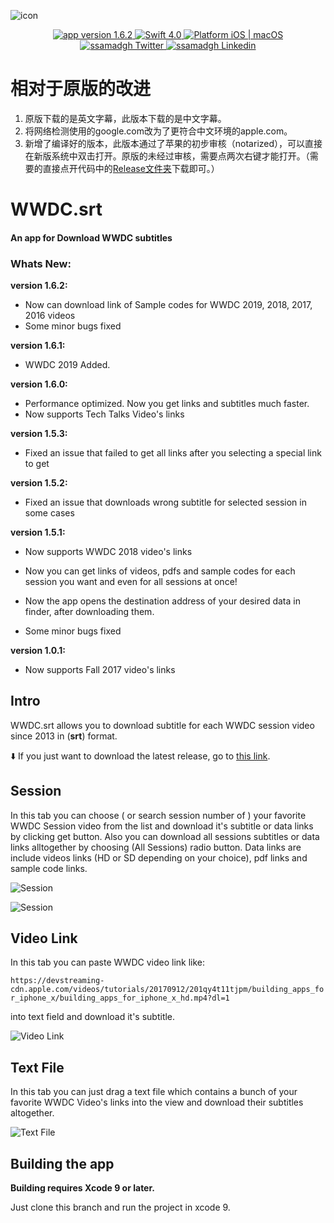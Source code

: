   ![icon](./WWDCSubGetter/Assets.xcassets/AppIcon.appiconset/Icon_256x256.png)
  
<p align="center">
    <a href="https://github.com/ssamadgh/WWDCsrt/releases" target="_blank">
	    <img src="https://img.shields.io/badge/Version-1.6.2-brightgreen.svg?style=flat" alt="app version 1.6.2">
    </a>
    <a href="https://developer.apple.com/swift/" target="_blank">
	    <img src="https://img.shields.io/badge/Swift-4.0-orange.svg?style=flat" alt="Swift 4.0">
    </a>
    <a href="https://developer.apple.com/swift/" target="_blank">
        <img src="https://img.shields.io/badge/platform-macOS-lightgrey.svg?style=flat" alt="Platform iOS | macOS">
</a>
    <a href="https://twitter.com/ssamadgh" target="_blank">
        <img src="https://img.shields.io/badge/Twitter-@ssamadgh-blue.svg?style=flat" alt="ssamadgh Twitter">
    </a>
    </a>
    <a href="https://www.linkedin.com/in/ssamadgh" target="_blank">
        <img src="https://img.shields.io/badge/Linkedin-ssamadgh-blue.svg?style=flat" alt="ssamadgh Linkedin">
    </a>
</p>

</p>

# 相对于原版的改进
1. 原版下载的是英文字幕，此版本下载的是中文字幕。
2. 将网络检测使用的google.com改为了更符合中文环境的apple.com。
3. 新增了编译好的版本，此版本通过了苹果的初步审核（notarized），可以直接在新版系统中双击打开。原版的未经过审核，需要点两次右键才能打开。（需要的直接点开代码中的[Release文件夹](https://github.com/owenzhao/WWDCsrt/tree/master/Releases)下载即可。）

# WWDC.srt
#### An app for Download WWDC subtitles

### Whats New: 

**version 1.6.2:**

- Now can download link of Sample codes for WWDC 2019, 2018, 2017, 2016 videos
- Some minor bugs fixed

**version 1.6.1:**

- WWDC 2019 Added.

**version 1.6.0:**

- Performance optimized. Now you get links and subtitles much faster.
- Now supports Tech Talks Video's links

**version 1.5.3:**

- Fixed  an issue that failed to get all links after you selecting a special link to get

**version 1.5.2:**

- Fixed  an issue that downloads wrong subtitle for selected session in some cases

**version 1.5.1:**

- Now supports WWDC 2018 video's links

	
- Now you can get links of videos, pdfs and sample codes for each session you want and even for all sessions at once!

- Now the app opens the destination address of your desired data in finder, after downloading them.

- Some minor bugs fixed


**version 1.0.1:**
	
- Now supports Fall 2017 video's links

## Intro
WWDC.srt allows you to download subtitle for each WWDC session video since 2013 in (**srt**) format.

⬇️ If you just want to download the latest release, go to [this link](./Releases/WWDC.srt.zip).

## Session

In this tab you can choose ( or search session number of ) your favorite WWDC Session video from the list and download it's subtitle or data links by clicking get button. Also you can download all sessions subtitles or data links alltogether by choosing (All Sessions) radio button.
Data links are include videos links (HD or SD depending on your choice), pdf links and sample code links.

![Session](./ScreenShots/Session01.png)


![Session](./ScreenShots/Session02.png)


## Video Link

In this tab you can paste WWDC video link like:

 ` https://devstreaming-cdn.apple.com/videos/tutorials/20170912/201qy4t11tjpm/building_apps_for_iphone_x/building_apps_for_iphone_x_hd.mp4?dl=1 `
 
  into text field and download it's subtitle.
  
  ![Video Link](./ScreenShots/VideoLink.png)


## Text File

In this tab you can just drag a text file which contains a bunch of your favorite WWDC Video's links into the view and download their subtitles altogether.

  ![Text File](./ScreenShots/TextFile.png)

## Building the app

**Building requires Xcode 9 or later.**

Just clone this branch and run the project in xcode 9.
